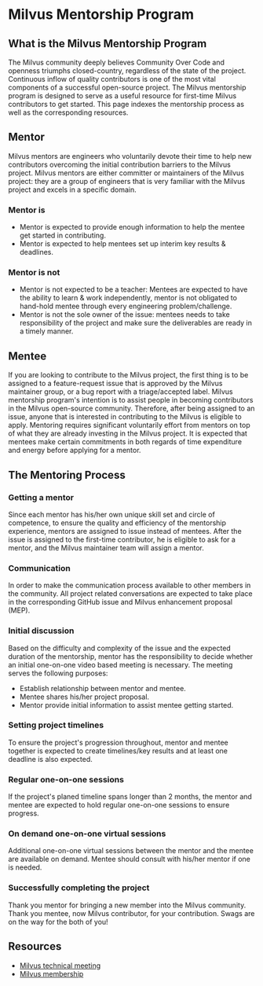 # Milvus Mentorship Program
## What is the Milvus Mentorship Program
The Milvus community deeply believes Community Over Code and openness triumphs closed-country, regardless of the state of the project. Continuous inflow of quality contributors is one of the most vital components of a successful open-source project. The Milvus mentorship program is designed to serve as a useful resource for first-time Milvus contributors to get started.
This page indexes the mentorship process as well as the corresponding resources. 
## Mentor
Milvus mentors are engineers who voluntarily devote their time to help new contributors overcoming the initial contribution barriers to the Milvus project. Milvus mentors are either committer or maintainers of the Milvus project: they are a group of engineers that is very familiar with the Milvus project and excels in a specific domain. 
### Mentor is 
- Mentor is expected to provide enough information to help the mentee get started in contributing. 
- Mentor is expected to help mentees set up interim key results & deadlines. 
### Mentor is not
- Mentor is not expected to be a teacher: Mentees are expected to have the ability to learn & work independently, mentor is not obligated to hand-hold mentee through every engineering problem/challenge. 
- Mentor is not the sole owner of the issue: mentees needs to take responsibility of the project and make sure the deliverables are ready in a timely manner.
## Mentee
If you are looking to contribute to the Milvus project, the first thing is to be assigned to a feature-request issue that is approved by the Milvus maintainer group, or a bug report with a triage/accepted label.
Milvus mentorship program's intention is to assist people in becoming contributors in the Milvus open-source community. Therefore, after being assigned to an issue, anyone that is interested in contributing to the Milvus is eligible to apply. 
Mentoring requires significant voluntarily effort from mentors on top of what they are already investing in the Milvus project. It is expected that mentees make certain commitments in both regards of time expenditure and energy before applying for a mentor. 

## The Mentoring Process
### Getting a mentor
Since each mentor has his/her own unique skill set and circle of competence, to ensure the quality and efficiency of the mentorship experience, mentors are assigned to issue instead of mentees. After the issue is assigned to the first-time contributor, he is eligible to ask for a mentor, and the Milvus maintainer team will assign a mentor. 
### Communication
In order to make the communication process available to other members in the community. All project related conversations are expected to take place in the corresponding GitHub issue and Milvus enhancement proposal (MEP). 
### Initial discussion
Based on the difficulty and complexity of the issue and the expected duration of the mentorship, mentor has the responsibility to decide whether an initial one-on-one video based meeting is necessary. The meeting serves the following purposes:
- Establish relationship between mentor and mentee.
- Mentee shares his/her project proposal.
- Mentor provide initial information to assist mentee getting started.
### Setting project timelines
To ensure the project's progression throughout, mentor and mentee together is expected to create timelines/key results and at least one deadline is also expected.
### Regular one-on-one sessions
If the project's planed timeline spans longer than 2 months, the mentor and mentee are expected to hold regular one-on-one sessions to ensure progress. 
### On demand one-on-one virtual sessions
Additional one-on-one virtual sessions between the mentor and the mentee are available on demand. Mentee should consult with his/her mentor if one is needed.
### Successfully completing the project
Thank you mentor for bringing a new member into the Milvus community. Thank you mentee, now Milvus contributor, for your contribution. Swags are on the way for the both of you!

## Resources
- [Milvus technical meeting](https://wiki.lfaidata.foundation/pages/viewpage.action?pageId=43287098)
- [Milvus membership](https://github.com/milvus-io/community/blob/master/community-membership.md)



